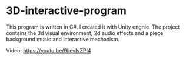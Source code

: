# 3D-interactive-program
 
 This program is written in C#. I created it with Unity engnie. 
 The project contains the 3d visual environment, 2d audio effects and a piece background music and interactive mechanism.
 
 Video: https://youtu.be/9IievIvZPI4
